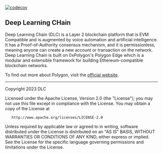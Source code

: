 
[![codecov](https://codecov.io/gh/0xPolygon/polygon-edge/branch/develop/graph/badge.svg?token=PXEADRC1IW)](https://codecov.io/gh/0xPolygon/polygon-edge)
## Deep Learning CHain

Deep Learning Chain (DLC) is a Layer 2 blockchain platform that is EVM Compatible and is augmented by voice automation and artificial intelligence. It has a Proof-of-Authority consensus mechanism, and it is permissionless, meaning anyone can create a new account or transaction on the network.
Deep Learning Chain is built on 0xPolygon's Polygon Edge which is a modular and extensible framework for building Ethereum-compatible blockchain networks.

To find out more about Polygon, visit the [official website](https://polygon.technology/).


---

Copyright 2023 DLC

Licensed under the Apache License, Version 2.0 (the "License");
you may not use this file except in compliance with the License.
You may obtain a copy of the License at

       http://www.apache.org/licenses/LICENSE-2.0

Unless required by applicable law or agreed to in writing, software
distributed under the License is distributed on an "AS IS" BASIS,
WITHOUT WARRANTIES OR CONDITIONS OF ANY KIND, either express or implied.
See the License for the specific language governing permissions and
limitations under the License.
